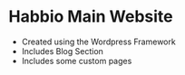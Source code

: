 # Habbio Main Website
- Created using the Wordpress Framework
- Includes Blog Section
- Includes some custom pages
